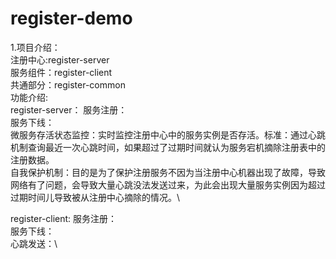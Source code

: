 # register-demo
1.项目介绍：\
注册中心:register-server\
服务组件：register-client\
共通部分：register-common\
功能介绍:\
register-server：
服务注册：\
服务下线：\
微服务存活状态监控：实时监控注册中心中的服务实例是否存活。标准：通过心跳机制查询最近一次心跳时间，如果超过了过期时间就认为服务宕机摘除注册表中的注册数据。\
自我保护机制：目的是为了保护注册服务不因为当注册中心机器出现了故障，导致网络有了问题，会导致大量心跳没法发送过来，为此会出现大量服务实例因为超过过期时间儿导致被从注册中心摘除的情况。\

register-client:
服务注册：\
服务下线：\
心跳发送：\

